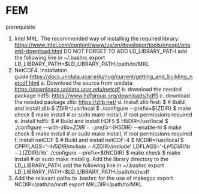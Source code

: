 # FEM
prerequisite
1. Intel MKL.
   The recommended way of installing the required library:
   https://www.intel.com/content/www/us/en/developer/tools/oneapi/onemkl-download.html
   DO NOT FORGET TO ADD LD_LIBRARY_PATH
   add the following line in ~/.bashrc
   export LD_LIBRARY_PATH=$LD_LIBRARY_PATH:/path/to/MKL
3. NetCDF4.
   Installation guide:https://docs.unidata.ucar.edu/nug/current/getting_and_building_netcdf.html
   a. Download the source from unidata:
   https://downloads.unidata.ucar.edu/netcdf
   b. download the needed package hdf5:
   https://www.hdfgroup.org/downloads/hdf5
   c. download the needed package zlib:
   https://zlib.net/
   d. Install zlib first:
    $ # Build and install zlib
    $ ZDIR=/usr/local
    $ ./configure --prefix=${ZDIR}
    $ make check
    $ make install   # or sudo make install, if root permissions required
   e. Install hdf5:
    $ # Build and install HDF5
    $ H5DIR=/usr/local
    $ ./configure --with-zlib=${ZDIR} --prefix=${H5DIR} --enable-hl
    $ make check
    $ make install   # or sudo make install, if root permissions required
   f. Install netCDF
    $ # Build and install netCDF-4
    $ NCDIR=/usr/local
    $ CPPFLAGS='-I${H5DIR}/include -I${ZDIR}/include' LDFLAGS='-L${H5DIR}/lib -L${ZDIR}/lib' ./configure --prefix=${NCDIR}
    $ make check
    $ make install  # or sudo make install
   g. Add the library directory to the LD_LIBRARY_PATH
    add the following line in ~/.bashrc
   export LD_LIBRARY_PATH=$LD_LIBRARY_PATH:/path/to/ncdf
3. Add the relevant paths to .bashrc for the use of makegcc
   export NCDIR=/path/to/ncdf
   export MKLDIR=/path/to/MKL
